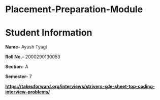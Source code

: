 # Placement-Preparation-Module

# **Student Information**

**Name-** Ayush Tyagi

**Roll No.-** 2000290130053

**Section-** A

**Semester-** 7

**https://takeuforward.org/interviews/strivers-sde-sheet-top-coding-interview-problems/**
